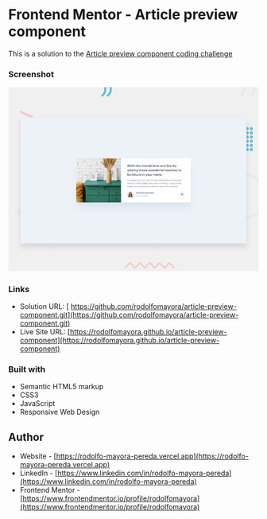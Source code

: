# Frontend Mentor - Article preview component

This is a solution to the [Article preview component coding challenge](https://www.frontendmentor.io/challenges/profile-card-component-cfArpWshJ)


### Screenshot

![](./design/desktop-preview.jpg)


### Links

- Solution URL: [ https://github.com/rodolfomayora/article-preview-component.git](https://github.com/rodolfomayora/article-preview-component.git)
- Live Site URL: [https://rodolfomayora.github.io/article-preview-component](https://rodolfomayora.github.io/article-preview-component)


### Built with

- Semantic HTML5 markup
- CSS3
- JavaScript
- Responsive Web Design


## Author

- Website - [https://rodolfo-mayora-pereda.vercel.app](https://rodolfo-mayora-pereda.vercel.app)
- LinkedIn - [https://www.linkedin.com/in/rodolfo-mayora-pereda](https://www.linkedin.com/in/rodolfo-mayora-pereda)
- Frontend Mentor - [https://www.frontendmentor.io/profile/rodolfomayora](https://www.frontendmentor.io/profile/rodolfomayora)